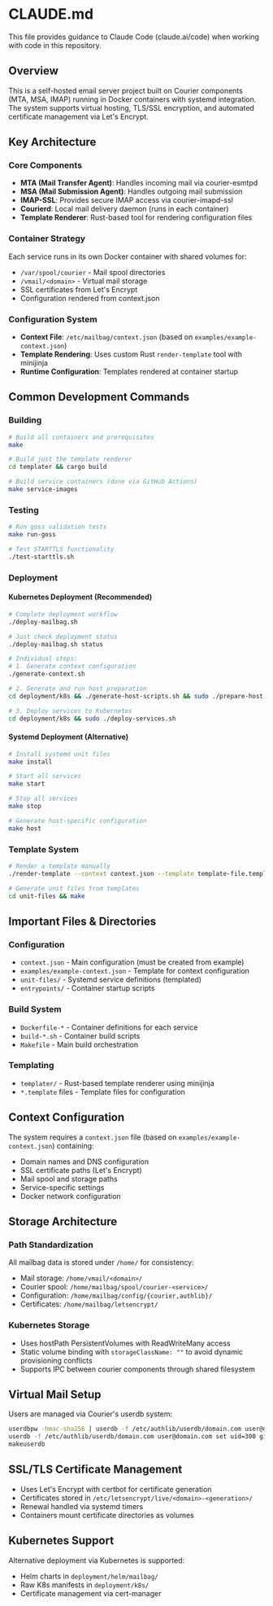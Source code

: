 # CLAUDE.md

This file provides guidance to Claude Code (claude.ai/code) when working with code in this repository.

## Overview

This is a self-hosted email server project built on Courier components (MTA, MSA, IMAP) running in Docker containers with systemd integration. The system supports virtual hosting, TLS/SSL encryption, and automated certificate management via Let's Encrypt.

## Key Architecture

### Core Components
- **MTA (Mail Transfer Agent)**: Handles incoming mail via courier-esmtpd
- **MSA (Mail Submission Agent)**: Handles outgoing mail submission
- **IMAP-SSL**: Provides secure IMAP access via courier-imapd-ssl
- **Courierd**: Local mail delivery daemon (runs in each container)
- **Template Renderer**: Rust-based tool for rendering configuration files

### Container Strategy
Each service runs in its own Docker container with shared volumes for:
- `/var/spool/courier` - Mail spool directories
- `/vmail/<domain>` - Virtual mail storage
- SSL certificates from Let's Encrypt
- Configuration rendered from context.json

### Configuration System
- **Context File**: `/etc/mailbag/context.json` (based on `examples/example-context.json`)
- **Template Rendering**: Uses custom Rust `render-template` tool with minijinja
- **Runtime Configuration**: Templates rendered at container startup

## Common Development Commands

### Building
```bash
# Build all containers and prerequisites
make

# Build just the template renderer
cd templater && cargo build

# Build service containers (done via GitHub Actions)
make service-images
```

### Testing
```bash
# Run goss validation tests
make run-goss

# Test STARTTLS functionality
./test-starttls.sh
```

### Deployment

#### Kubernetes Deployment (Recommended)
```bash
# Complete deployment workflow
./deploy-mailbag.sh

# Just check deployment status
./deploy-mailbag.sh status

# Individual steps:
# 1. Generate context configuration
./generate-context.sh

# 2. Generate and run host preparation
cd deployment/k8s && ./generate-host-scripts.sh && sudo ./prepare-host.sh

# 3. Deploy services to Kubernetes
cd deployment/k8s && sudo ./deploy-services.sh
```

#### Systemd Deployment (Alternative)
```bash
# Install systemd unit files
make install

# Start all services
make start

# Stop all services  
make stop

# Generate host-specific configuration
make host
```

### Template System
```bash
# Render a template manually
./render-template --context context.json --template template-file.template > output-file

# Generate unit files from templates
cd unit-files && make
```

## Important Files & Directories

### Configuration
- `context.json` - Main configuration (must be created from example)
- `examples/example-context.json` - Template for context configuration
- `unit-files/` - Systemd service definitions (templated)
- `entrypoints/` - Container startup scripts

### Build System
- `Dockerfile-*` - Container definitions for each service
- `build-*.sh` - Container build scripts  
- `Makefile` - Main build orchestration

### Templating
- `templater/` - Rust-based template renderer using minijinja
- `*.template` files - Template files for configuration

## Context Configuration

The system requires a `context.json` file (based on `examples/example-context.json`) containing:
- Domain names and DNS configuration
- SSL certificate paths (Let's Encrypt)
- Mail spool and storage paths
- Service-specific settings
- Docker network configuration

## Storage Architecture

### Path Standardization
All mailbag data is stored under `/home/` for consistency:
- Mail storage: `/home/vmail/<domain>/`
- Courier spool: `/home/mailbag/spool/courier-<service>/`
- Configuration: `/home/mailbag/config/{courier,authlib}/`
- Certificates: `/home/mailbag/letsencrypt/`

### Kubernetes Storage
- Uses hostPath PersistentVolumes with ReadWriteMany access
- Static volume binding with `storageClassName: ""` to avoid dynamic provisioning conflicts
- Supports IPC between courier components through shared filesystem

## Virtual Mail Setup

Users are managed via Courier's userdb system:
```bash
userdbpw -hmac-sha256 | userdb -f /etc/authlib/userdb/domain.com user@domain.com set hmac-sha256pw
userdb -f /etc/authlib/userdb/domain.com user@domain.com set uid=300 gid=300 home=/opt/vmail/domain.com/user
makeuserdb
```

## SSL/TLS Certificate Management

- Uses Let's Encrypt with certbot for certificate generation
- Certificates stored in `/etc/letsencrypt/live/<domain>-<generation>/`
- Renewal handled via systemd timers
- Containers mount certificate directories as volumes

## Kubernetes Support

Alternative deployment via Kubernetes is supported:
- Helm charts in `deployment/helm/mailbag/`
- Raw K8s manifests in `deployment/k8s/`
- Certificate management via cert-manager